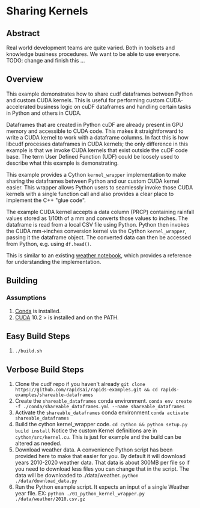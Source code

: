 # Sharing Kernels

## Abstract
Real world development teams are quite varied. Both in toolsets and knowledge business procedures. We want to be able to use everyone. TODO: change and finish this ...

## Overview
This example demonstrates how to share cudf dataframes between Python and custom CUDA kernels. This is useful for performing custom CUDA-accelerated business logic on cuDF dataframes and handling certain tasks in Python and others in CUDA.

Dataframes that are created in Python cuDF are already present in GPU memory and accessible to CUDA code. This makes it straightforward to write a CUDA kernel to work with a dataframe columns. In fact this is how libcudf processes dataframes in CUDA kernels; the only difference in this example is that we invoke CUDA kernels that exist outside the cuDF code base. The term User Defined Function (UDF) could be loosely used to describe what this example is demonstrating.

This example provides a Cython `kernel_wrapper` implementation to make sharing the dataframes between Python and our custom CUDA kernel easier. This wrapper allows Python users to seamlessly invoke those CUDA kernels with a single function call and also provides a clear place to implement the C++ "glue code".

The example CUDA kernel accepts a data column (PRCP) containing rainfall values stored as 1/10th of a mm and converts those values to inches. The dataframe is read from a local CSV file using Python. Python then invokes the CUDA mm->inches conversion kernel via the Cython `kernel_wrapper`, passing it the dataframe object. The converted data can then be accessed from Python, e.g. using `df.head()`.

This is similar to an existing [weather notebook](https://github.com/rapidsai/notebooks-contrib/blob/branch-0.14/intermediate_notebooks/examples/weather.ipynb), which provides a reference for understanding the implementation. 

## Building

### Assumptions
1. [Conda](https://docs.conda.io/projects/conda/en/latest/user-guide/install) is installed.
2. [CUDA](https://developer.nvidia.com/cuda-downloads) 10.2 > is installed and on the PATH.

## Easy Build Steps
1. ```./build.sh```

## Verbose Build Steps
1. Clone the cudf repo if you haven't already ```git clone https://github.com/rapidsai/rapids-examples.git && cd rapids-examples/shareable-dataframes```
2. Create the `shareable_dataframes` conda environment. ```conda env create -f ./conda/shareable_dataframes.yml --name shareable_dataframes```
3. Activate the `shareable_dataframes` conda environment ```conda activate shareable_dataframes```
3. Build the cython kernel_wrapper code. ```cd cython && python setup.py build install``` Notice the custom Kernel definitions are in `cython/src/kernel.cu`. This is just for example and the build can be altered as needed.
4. Download weather data. A convenience Python script has been provided here to make that easier for you. By default it will download years 2010-2020 weather data. That data is about 300MB per file so if you need to download less files you can change that in the script. The data will be downloaded to ./data/weather. ```python ./data/download_data.py```
5. Run the Python example script. It expects an input of a single Weather year file. EX: ```python ./01_python_kernel_wrapper.py ./data/weather/2010.csv.gz```